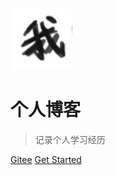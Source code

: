 ![logo](https://github.com/changewam/changewam.github.io/raw/main/me.jpg) 

# 个人博客 

> 记录个人学习经历

 [Gitee](https://gitee.com/changewam/projects) [Get Started](#docsify)



